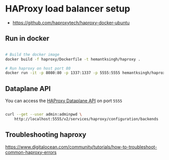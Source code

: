 
# HAProxy load balancer setup

* https://github.com/haproxytech/haproxy-docker-ubuntu

## Run in docker

```sh

# Build the docker image
docker build -f haproxy/Dockerfile -t hemantksingh/haproxy .

# Run haproxy on host port 80
docker run -it -p 8080:80 -p 1337:1337 -p 5555:5555 hemantksingh/haproxy
```

## Dataplane API

You can access the [HAProxy Dataplane API](https://www.haproxy.com/blog/new-haproxy-data-plane-api/) on port `5555`

```sh

curl --get --user admin:adminpwd \
    http://localhost:5555/v2/services/haproxy/configuration/backends

```

## Troubleshooting haproxy

https://www.digitalocean.com/community/tutorials/how-to-troubleshoot-common-haproxy-errors